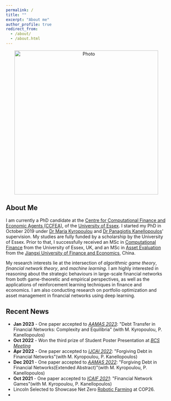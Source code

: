 ```yaml
---
permalink: /
title: ""
excerpt: "About me"
author_profile: true
redirect_from: 
  - /about/
  - /about.html
---
```


<p align="center">
  <img src="https://haozhou-jack.github.io/images/haozhou.jpg?raw=true" alt="Photo" style="width: 450px;"/> 
</p>

## About Me ##
I am currently a PhD candidate at the [Centre for Computational Finance and Economic Agents (CCFEA)](https://www.google.com/search?q=ccfea&oq=ccfea&aqs=chrome.0.69i59j0i30j0i10i30i625j0i30i625l2j0i30j69i59j69i61.1477j0j7&sourceid=chrome&ie=UTF-8), of the [University of Essex](https://www.essex.ac.uk/). I started my PhD in October 2019 under [Dr Maria Kyropoulou](https://www.essex.ac.uk/people/kyrop21400/maria-kyropoulou) and [Dr Panagiotis Kanellopoulos](https://www.essex.ac.uk/people/kanel33803/panagiotis-kanellopoulos)' supervision. My studies are fully funded by a scholarship by the University of Essex. Prior to that, I successfully received an MSc in [Computational Finance](https://www.essex.ac.uk/courses/pg00496/1/msc-computational-finance) from the University of Essex, UK, and an MSc in [Asset Evaluation](http://econ.jxufe.edu.cn/news-show-2051.html) from the [Jiangxi University of Finance and Economics](http://www.jxufe.edu.cn/), China. 


 My research interests lie at the intersection of *algorithmic game theory*, *financial network theory*, and *machine learning*. I am highly interested in reasoning about the strategic behaviours in large-scale financial networks from both game-theoretic and empirical perspectives, as well as the applications of reinforcement learning techniques in finance and economics. I am also conducting research on portfolio optimization and asset management in financial networks using deep learning.


## Recent News ##
* **Jan 2023** - One paper accepted to *[AAMAS 2023](https://aamas2023.soton.ac.uk/)*: "Debt Transfer in Financial Networks: Complexity and Equilibria" (with M. Kyropoulou, P. Kanellopoulos)
* **Oct 2022** - Won the third prize of Student Poster Presentation at *[BCS Meeting](https://www.britishdatasciencesociety.org/)*
* **Apr 2022** - One paper accepted to *[IJCAI 2022](https://ijcai-22.org/)*: "Forgiving Debt in Financial Networks"(with M. Kyropoulou, P. Kanellopoulos)
* **Dec 2021** - One paper accepted to *[AAMAS 2022](https://aamas2022-conference.auckland.ac.nz/)*: "Forgiving Debt in Financial Networks(Extended Abstract)"(with M. Kyropoulou, P. Kanellopoulos)
* **Oct 2021** - One paper accepted to *[ICAIF 2021](https://ai-finance.org/icaif21/)*: "Financial Network Games"(with M. Kyropoulou, P. Kanellopoulos)
* Lincoln Selected to Showcase Net Zero <a href="https://youtu.be/vf39leUbBGE?list=PLBcbsScUorznzrIPH2McQsv71rXEhABDY" target="_blank" rel="noopener noreferrer">Robotic Farming</a> at COP26.
* 
